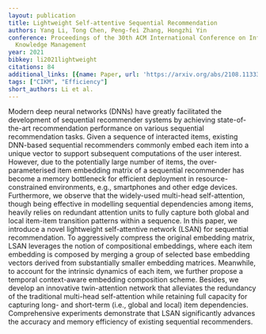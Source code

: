 ```yaml
---
layout: publication
title: Lightweight Self-attentive Sequential Recommendation
authors: Yang Li, Tong Chen, Peng-fei Zhang, Hongzhi Yin
conference: Proceedings of the 30th ACM International Conference on Information &amp;
  Knowledge Management
year: 2021
bibkey: li2021lightweight
citations: 84
additional_links: [{name: Paper, url: 'https://arxiv.org/abs/2108.11333'}]
tags: ["CIKM", "Efficiency"]
short_authors: Li et al.
---
```

Modern deep neural networks (DNNs) have greatly facilitated the development
of sequential recommender systems by achieving state-of-the-art recommendation
performance on various sequential recommendation tasks. Given a sequence of
interacted items, existing DNN-based sequential recommenders commonly embed
each item into a unique vector to support subsequent computations of the user
interest. However, due to the potentially large number of items, the
over-parameterised item embedding matrix of a sequential recommender has become
a memory bottleneck for efficient deployment in resource-constrained
environments, e.g., smartphones and other edge devices. Furthermore, we observe
that the widely-used multi-head self-attention, though being effective in
modelling sequential dependencies among items, heavily relies on redundant
attention units to fully capture both global and local item-item transition
patterns within a sequence.
  In this paper, we introduce a novel lightweight self-attentive network (LSAN)
for sequential recommendation. To aggressively compress the original embedding
matrix, LSAN leverages the notion of compositional embeddings, where each item
embedding is composed by merging a group of selected base embedding vectors
derived from substantially smaller embedding matrices. Meanwhile, to account
for the intrinsic dynamics of each item, we further propose a temporal
context-aware embedding composition scheme. Besides, we develop an innovative
twin-attention network that alleviates the redundancy of the traditional
multi-head self-attention while retaining full capacity for capturing long- and
short-term (i.e., global and local) item dependencies. Comprehensive
experiments demonstrate that LSAN significantly advances the accuracy and
memory efficiency of existing sequential recommenders.